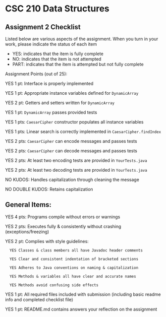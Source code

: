 # CSC 210 Data Structures
## Assignment 2 Checklist

Listed below are various aspects of the assignment.  When you turn in
your work, please indicate the status of each item

- YES: indicates that the item is fully complete
- NO: indicates that the item is not attempted
- PART: indicates that the item is attempted but not fully complete


Assignment Points (out of 25):

YES 1 pt: Interface is properly implemented

YES 1 pt: Appropriate instance variables defined for `DynamicArray`

YES 2 pt: Getters and setters written for `DynamicArray` 

YES 1 pt: `DynamicArray` passes provided tests

YES 1 pts: `CaesarCipher` constructor populates all instance variables

YES 1 pts: Linear search is correctly implemented in `CaesarCipher.findIndex`

YES 2 pts: `CaesarCipher` can encode messages and passes tests

YES 2 pts: `CaesarCipher` can decode messages and passes tests

YES 2 pts: At least two encoding tests are provided in `YourTests.java`

YES 2 pts: At least two decoding tests are provided in `YourTests.java`

NO KUDOS: Handles capitalization through cleaning the message 

NO DOUBLE KUDOS: Retains capitalization

## General Items:

YES 4 pts: Programs compile without errors or warnings 

YES 2 pts: Executes fully & consistently without crashing (exceptions/freezing)

YES 2 pt: Complies with style guidelines:

      YES Classes & class members all have Javadoc header comments 

      YES Clear and consistent indentation of bracketed sections 

      YES Adheres to Java conventions on naming & capitalization 

      YES Methods & variables all have clear and accurate names 

      YES Methods avoid confusing side effects  

YES 1 pt: All required files included with submission (including basic readme info and completed checklist file) 

YES 1 pt: README.md contains answers your reflection on the assignment 